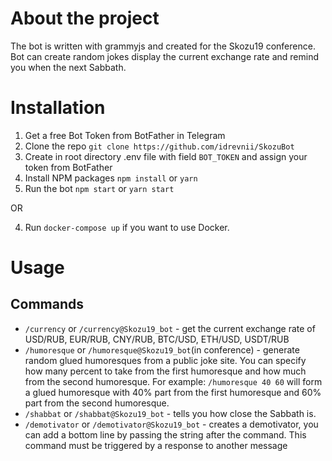 # About the project

The bot is written with grammyjs and created for the Skozu19 conference. Bot can create random jokes display the current exchange rate and remind you when the next Sabbath.

# Installation

1. Get a free Bot Token from BotFather in Telegram
2. Clone the repo
   `git clone https://github.com/idrevnii/SkozuBot`
3. Create in root directory .env file with field `BOT_TOKEN` and assign your token from BotFather   
4. Install NPM packages `npm install` or `yarn`
5. Run the bot `npm start` or `yarn start`

OR

4. Run `docker-compose up` if you want to use Docker.


# Usage

## Commands

-   `/currency` or `/currency@Skozu19_bot` - get the current exchange rate of USD/RUB, EUR/RUB, CNY/RUB, BTC/USD, ETH/USD, USDT/RUB
-   `/humoresque` or `/humoresque@Skozu19_bot`(in conference) - generate random glued humoresques from a public joke site. You can specify how many percent to take from the first humoresque and how much from the second humoresque. For example: `/humoresque 40 60` will form a glued humoresque with 40% part from the first humoresque and 60% part from the second humoresque.
-   `/shabbat` or `/shabbat@Skozu19_bot` - tells you how close the Sabbath is.
-   `/demotivator` or `/demotivator@Skozu19_bot` - creates a demotivator, you can add a bottom line by passing the string after the command. This command must be triggered by a response to another message
